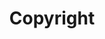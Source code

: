 ---
title: Copyright
description: This is a main page.
permalink: /copyright

layout: post
sidenav: docs
---